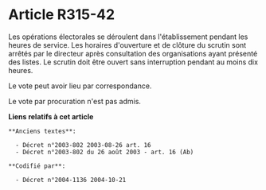 # Article R315-42

Les opérations électorales se déroulent dans l'établissement pendant les heures de service. Les horaires d'ouverture et de
clôture du scrutin sont arrêtés par le directeur après consultation des organisations ayant présenté des listes. Le scrutin
doit être ouvert sans interruption pendant au moins dix heures.

Le vote peut avoir lieu par correspondance.

Le vote par procuration n'est pas admis.

**Liens relatifs à cet article**

	**Anciens textes**:

	  - Décret n°2003-802 2003-08-26 art. 16
	  - Décret n°2003-802 du 26 août 2003 - art. 16 (Ab)

	**Codifié par**:

	  - Décret n°2004-1136 2004-10-21
